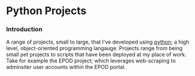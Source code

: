 # Python Projects

### Introduction 
A range of projects, small to large, that I've developed using [python](https://www.python.org/); a high level, object-oriented programming langauge.
Projects range from being small pet projects to scripts that have been deployed at my place of work.
Take for example the EPOD project; which leverages web-scraping to adminsiter user accounts within the EPOD portal.
